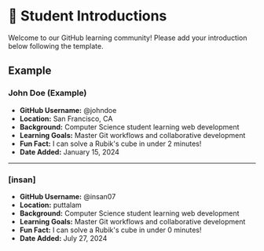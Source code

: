 # 👋 Student Introductions

Welcome to our GitHub learning community! Please add your introduction below following the template.

## Example

### John Doe (Example)
- **GitHub Username:** @johndoe
- **Location:** San Francisco, CA
- **Background:** Computer Science student learning web development
- **Learning Goals:** Master Git workflows and collaborative development
- **Fun Fact:** I can solve a Rubik's cube in under 2 minutes!
- **Date Added:** January 15, 2024

---

<!-- Add your introduction below this line -->

### [insan]
- **GitHub Username:** @insan07
- **Location:** puttalam
- **Background:** Computer Science student learning web development
- **Learning Goals:** Master Git workflows and collaborative development
- **Fun Fact:** I can solve a Rubik's cube in under 0 minutes!
- **Date Added:** July 27, 2024



